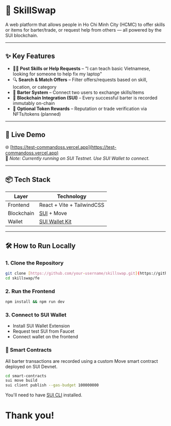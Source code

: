 # 🔁 SkillSwap

A web platform that allows people in Ho Chi Minh City (HCMC) to offer skills or items for barter/trade, or request help from others — all powered by the SUI blockchain.

---

## ✨ Key Features

- 🧑‍🏫 **Post Skills or Help Requests** – "I can teach basic Vietnamese, looking for someone to help fix my laptop"
- 🔍 **Search & Match Offers** – Filter offers/requests based on skill, location, or category
- 🔁 **Barter System** – Connect two users to exchange skills/items
- 🔐 **Blockchain Integration (SUI)** – Every successful barter is recorded immutably on-chain
- 🧾 **Optional Token Rewards** – Reputation or trade verification via NFTs/tokens (planned)

---

## 🚀 Live Demo

🌐 [https://test-commandoss.vercel.app](https://test-commandoss.vercel.app)  
🧪 *Note: Currently running on SUI Testnet. Use SUI Wallet to connect.*

---

## 📦 Tech Stack

| Layer       | Technology      |
|-------------|-----------------|
| Frontend    | React + Vite + TailwindCSS |
| Blockchain  | [SUI](https://sui.io) + Move |
| Wallet      | [SUI Wallet Kit](https://docs.sui.io/build/wallets) |

---

## 🛠️ How to Run Locally

### 1. Clone the Repository

```bash
git clone [https://github.com/your-username/skillswap.git](https://github.com/tblong0210/test-commandoss)
cd skillswap/fe
```

### 2. Run the Frontend
```bash
npm install && npm run dev
```

### 3. Connect to SUI Wallet
- Install SUI Wallet Extension
- Request test SUI from Faucet
- Connect wallet on the frontend

### 📜 Smart Contracts

All barter transactions are recorded using a custom Move smart contract deployed on SUI Devnet.

```bash
cd smart-contracts
sui move build
sui client publish --gas-budget 100000000
```

You'll need to have [SUI CLI](https://docs.sui.io/references/cli/client) installed.

# Thank you!
